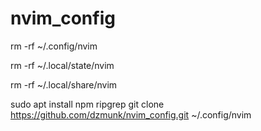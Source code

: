 # nvim_config

rm -rf ~/.config/nvim

rm -rf ~/.local/state/nvim

rm -rf ~/.local/share/nvim

sudo apt install npm ripgrep
git clone https://github.com/dzmunk/nvim_config.git ~/.config/nvim
